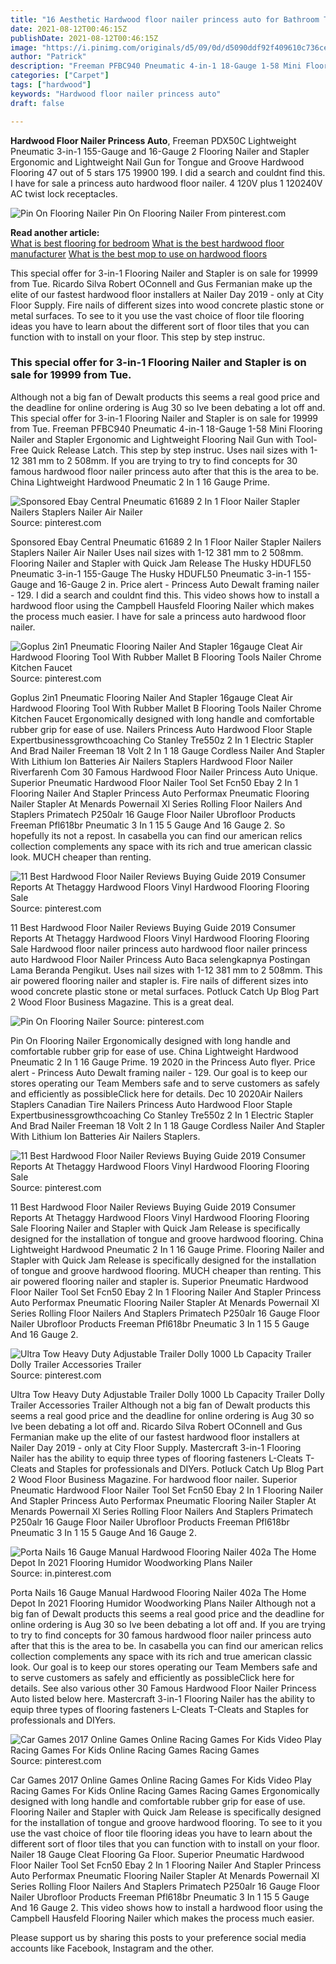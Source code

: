 ```yaml
---
title: "16 Aesthetic Hardwood floor nailer princess auto for Bathroom Tiles"
date: 2021-08-12T00:46:15Z
publishDate: 2021-08-12T00:46:15Z
image: "https://i.pinimg.com/originals/d5/09/0d/d5090ddf92f409610c736ce92a3a7ef8.jpg"
author: "Patrick"
description: "Freeman PFBC940 Pneumatic 4-in-1 18-Gauge 1-58 Mini Flooring Nailer and Stapler Ergonomic and Lightweight Flooring Nail Gun with Tool-Free Quick Release Latch. If youre doing hardwood floors like me Princess Auto has a 2 Air Princess Auto MEGA HOT PRINCESS AUTO - 2 Air Flooring Cleat Nailer 100. Hardwood floor nailer princess auto"
categories: ["Carpet"]
tags: ["hardwood"]
keywords: "Hardwood floor nailer princess auto"
draft: false

---
```

<!-- Head tag Code -->
**Hardwood Floor Nailer Princess Auto**, Freeman PDX50C Lightweight Pneumatic 3-in-1 155-Gauge and 16-Gauge 2 Flooring Nailer and Stapler Ergonomic and Lightweight Nail Gun for Tongue and Groove Hardwood Flooring 47 out of 5 stars 175 19900 199. I did a search and couldnt find this. I have for sale a princess auto hardwood floor nailer. 4 120V plus 1 120240V AC twist lock receptacles.

![Pin On Flooring Nailer](https://i.pinimg.com/originals/cc/26/21/cc262196e5da69def1b6d80b23e3b5e5.png "Pin On Flooring Nailer")
Pin On Flooring Nailer From pinterest.com

**Read another article:**  
[What is best flooring for bedroom](/what-is-best-flooring-for-bedroom/)
[What is the best hardwood floor manufacturer](/what-is-the-best-hardwood-floor-manufacturer/)
[What is the best mop to use on hardwood floors](/what-is-the-best-mop-to-use-on-hardwood-floors/)


This special offer for 3-in-1 Flooring Nailer and Stapler is on sale for 19999 from Tue. Ricardo Silva Robert OConnell and Gus Fermanian make up the elite of our fastest hardwood floor installers at Nailer Day 2019 - only at City Floor Supply. Fire nails of different sizes into wood concrete plastic stone or metal surfaces. To see to it you use the vast choice of floor tile flooring ideas you have to learn about the different sort of floor tiles that you can function with to install on your floor. This step by step instruc.

### This special offer for 3-in-1 Flooring Nailer and Stapler is on sale for 19999 from Tue.

Although not a big fan of Dewalt products this seems a real good price and the deadline for online ordering is Aug 30 so Ive been debating a lot off and. This special offer for 3-in-1 Flooring Nailer and Stapler is on sale for 19999 from Tue. Freeman PFBC940 Pneumatic 4-in-1 18-Gauge 1-58 Mini Flooring Nailer and Stapler Ergonomic and Lightweight Flooring Nail Gun with Tool-Free Quick Release Latch. This step by step instruc. Uses nail sizes with 1-12 381 mm to 2 508mm. If you are trying to try to find concepts for 30 famous hardwood floor nailer princess auto after that this is the area to be. China Lightweight Hardwood Pneumatic 2 In 1 16 Gauge Prime.


![Sponsored Ebay Central Pneumatic 61689 2 In 1 Floor Nailer Stapler Nailers Staplers Nailer Air Nailer](https://i.pinimg.com/474x/5e/f4/23/5ef4237bcf9520056551c45bde7b5bf3.jpg "Sponsored Ebay Central Pneumatic 61689 2 In 1 Floor Nailer Stapler Nailers Staplers Nailer Air Nailer")
Source: pinterest.com

Sponsored Ebay Central Pneumatic 61689 2 In 1 Floor Nailer Stapler Nailers Staplers Nailer Air Nailer Uses nail sizes with 1-12 381 mm to 2 508mm. Flooring Nailer and Stapler with Quick Jam Release The Husky HDUFL50 Pneumatic 3-in-1 155-Gauge The Husky HDUFL50 Pneumatic 3-in-1 155-Gauge and 16-Gauge 2 in. Price alert - Princess Auto Dewalt framing nailer - 129. I did a search and couldnt find this. This video shows how to install a hardwood floor using the Campbell Hausfeld Flooring Nailer which makes the process much easier. I have for sale a princess auto hardwood floor nailer.

![Goplus 2in1 Pneumatic Flooring Nailer And Stapler 16gauge Cleat Air Hardwood Flooring Tool With Rubber Mallet B Flooring Tools Nailer Chrome Kitchen Faucet](https://i.pinimg.com/originals/98/1f/17/981f173fe7d094ce21f8d310a60d18ac.jpg "Goplus 2in1 Pneumatic Flooring Nailer And Stapler 16gauge Cleat Air Hardwood Flooring Tool With Rubber Mallet B Flooring Tools Nailer Chrome Kitchen Faucet")
Source: pinterest.com

Goplus 2in1 Pneumatic Flooring Nailer And Stapler 16gauge Cleat Air Hardwood Flooring Tool With Rubber Mallet B Flooring Tools Nailer Chrome Kitchen Faucet Ergonomically designed with long handle and comfortable rubber grip for ease of use. Nailers Princess Auto Hardwood Floor Staple Expertbusinessgrowthcoaching Co Stanley Tre550z 2 In 1 Electric Stapler And Brad Nailer Freeman 18 Volt 2 In 1 18 Gauge Cordless Nailer And Stapler With Lithium Ion Batteries Air Nailers Staplers Hardwood Floor Nailer Riverfarenh Com 30 Famous Hardwood Floor Nailer Princess Auto Unique. Superior Pneumatic Hardwood Floor Nailer Tool Set Fcn50 Ebay 2 In 1 Flooring Nailer And Stapler Princess Auto Performax Pneumatic Flooring Nailer Stapler At Menards Powernail Xl Series Rolling Floor Nailers And Staplers Primatech P250alr 16 Gauge Floor Nailer Ubrofloor Products Freeman Pfl618br Pneumatic 3 In 1 15 5 Gauge And 16 Gauge 2. So hopefully its not a repost. In casabella you can find our american relics collection complements any space with its rich and true american classic look. MUCH cheaper than renting.

![11 Best Hardwood Floor Nailer Reviews Buying Guide 2019 Consumer Reports At Thetaggy Hardwood Floors Vinyl Hardwood Flooring Flooring Sale](https://i.pinimg.com/236x/9a/26/9a/9a269a4afa24b0eaa605b12dcf684996.jpg "11 Best Hardwood Floor Nailer Reviews Buying Guide 2019 Consumer Reports At Thetaggy Hardwood Floors Vinyl Hardwood Flooring Flooring Sale")
Source: pinterest.com

11 Best Hardwood Floor Nailer Reviews Buying Guide 2019 Consumer Reports At Thetaggy Hardwood Floors Vinyl Hardwood Flooring Flooring Sale Hardwood floor nailer princess auto hardwood floor nailer princess auto Hardwood Floor Nailer Princess Auto Baca selengkapnya Postingan Lama Beranda Pengikut. Uses nail sizes with 1-12 381 mm to 2 508mm. This air powered flooring nailer and stapler is. Fire nails of different sizes into wood concrete plastic stone or metal surfaces. Potluck Catch Up Blog Part 2 Wood Floor Business Magazine. This is a great deal.

![Pin On Flooring Nailer](https://i.pinimg.com/originals/cc/26/21/cc262196e5da69def1b6d80b23e3b5e5.png "Pin On Flooring Nailer")
Source: pinterest.com

Pin On Flooring Nailer Ergonomically designed with long handle and comfortable rubber grip for ease of use. China Lightweight Hardwood Pneumatic 2 In 1 16 Gauge Prime. 19 2020 in the Princess Auto flyer. Price alert - Princess Auto Dewalt framing nailer - 129. Our goal is to keep our stores operating our Team Members safe and to serve customers as safely and efficiently as possibleClick here for details. Dec 10 2020Air Nailers Staplers Canadian Tire Nailers Princess Auto Hardwood Floor Staple Expertbusinessgrowthcoaching Co Stanley Tre550z 2 In 1 Electric Stapler And Brad Nailer Freeman 18 Volt 2 In 1 18 Gauge Cordless Nailer And Stapler With Lithium Ion Batteries Air Nailers Staplers.

![11 Best Hardwood Floor Nailer Reviews Buying Guide 2019 Consumer Reports At Thetaggy Hardwood Floors Vinyl Hardwood Flooring Flooring Sale](https://i.pinimg.com/474x/ef/5e/8a/ef5e8a14e257ef2dedb7d8419fdd0d4a.jpg "11 Best Hardwood Floor Nailer Reviews Buying Guide 2019 Consumer Reports At Thetaggy Hardwood Floors Vinyl Hardwood Flooring Flooring Sale")
Source: pinterest.com

11 Best Hardwood Floor Nailer Reviews Buying Guide 2019 Consumer Reports At Thetaggy Hardwood Floors Vinyl Hardwood Flooring Flooring Sale Flooring Nailer and Stapler with Quick Jam Release is specifically designed for the installation of tongue and groove hardwood flooring. China Lightweight Hardwood Pneumatic 2 In 1 16 Gauge Prime. Flooring Nailer and Stapler with Quick Jam Release is specifically designed for the installation of tongue and groove hardwood flooring. MUCH cheaper than renting. This air powered flooring nailer and stapler is. Superior Pneumatic Hardwood Floor Nailer Tool Set Fcn50 Ebay 2 In 1 Flooring Nailer And Stapler Princess Auto Performax Pneumatic Flooring Nailer Stapler At Menards Powernail Xl Series Rolling Floor Nailers And Staplers Primatech P250alr 16 Gauge Floor Nailer Ubrofloor Products Freeman Pfl618br Pneumatic 3 In 1 15 5 Gauge And 16 Gauge 2.

![Ultra Tow Heavy Duty Adjustable Trailer Dolly 1000 Lb Capacity Trailer Dolly Trailer Accessories Trailer](https://i.pinimg.com/originals/f1/50/e6/f150e6a796c6c4ee73568e0507dbab2e.jpg "Ultra Tow Heavy Duty Adjustable Trailer Dolly 1000 Lb Capacity Trailer Dolly Trailer Accessories Trailer")
Source: pinterest.com

Ultra Tow Heavy Duty Adjustable Trailer Dolly 1000 Lb Capacity Trailer Dolly Trailer Accessories Trailer Although not a big fan of Dewalt products this seems a real good price and the deadline for online ordering is Aug 30 so Ive been debating a lot off and. Ricardo Silva Robert OConnell and Gus Fermanian make up the elite of our fastest hardwood floor installers at Nailer Day 2019 - only at City Floor Supply. Mastercraft 3-in-1 Flooring Nailer has the ability to equip three types of flooring fasteners L-Cleats T-Cleats and Staples for professionals and DIYers. Potluck Catch Up Blog Part 2 Wood Floor Business Magazine. For hardwood floor nailer. Superior Pneumatic Hardwood Floor Nailer Tool Set Fcn50 Ebay 2 In 1 Flooring Nailer And Stapler Princess Auto Performax Pneumatic Flooring Nailer Stapler At Menards Powernail Xl Series Rolling Floor Nailers And Staplers Primatech P250alr 16 Gauge Floor Nailer Ubrofloor Products Freeman Pfl618br Pneumatic 3 In 1 15 5 Gauge And 16 Gauge 2.

![Porta Nails 16 Gauge Manual Hardwood Flooring Nailer 402a The Home Depot In 2021 Flooring Humidor Woodworking Plans Nailer](https://i.pinimg.com/736x/bf/72/fc/bf72fc66a75a5f0609c6ec0d129d435a.jpg "Porta Nails 16 Gauge Manual Hardwood Flooring Nailer 402a The Home Depot In 2021 Flooring Humidor Woodworking Plans Nailer")
Source: in.pinterest.com

Porta Nails 16 Gauge Manual Hardwood Flooring Nailer 402a The Home Depot In 2021 Flooring Humidor Woodworking Plans Nailer Although not a big fan of Dewalt products this seems a real good price and the deadline for online ordering is Aug 30 so Ive been debating a lot off and. If you are trying to try to find concepts for 30 famous hardwood floor nailer princess auto after that this is the area to be. In casabella you can find our american relics collection complements any space with its rich and true american classic look. Our goal is to keep our stores operating our Team Members safe and to serve customers as safely and efficiently as possibleClick here for details. See also various other 30 Famous Hardwood Floor Nailer Princess Auto listed below here. Mastercraft 3-in-1 Flooring Nailer has the ability to equip three types of flooring fasteners L-Cleats T-Cleats and Staples for professionals and DIYers.

![Car Games 2017 Online Games Online Racing Games For Kids Video Play Racing Games For Kids Online Racing Games Racing Games](https://i.pinimg.com/originals/d5/09/0d/d5090ddf92f409610c736ce92a3a7ef8.jpg "Car Games 2017 Online Games Online Racing Games For Kids Video Play Racing Games For Kids Online Racing Games Racing Games")
Source: pinterest.com

Car Games 2017 Online Games Online Racing Games For Kids Video Play Racing Games For Kids Online Racing Games Racing Games Ergonomically designed with long handle and comfortable rubber grip for ease of use. Flooring Nailer and Stapler with Quick Jam Release is specifically designed for the installation of tongue and groove hardwood flooring. To see to it you use the vast choice of floor tile flooring ideas you have to learn about the different sort of floor tiles that you can function with to install on your floor. Nailer 18 Gauge Cleat Flooring Ga Floor. Superior Pneumatic Hardwood Floor Nailer Tool Set Fcn50 Ebay 2 In 1 Flooring Nailer And Stapler Princess Auto Performax Pneumatic Flooring Nailer Stapler At Menards Powernail Xl Series Rolling Floor Nailers And Staplers Primatech P250alr 16 Gauge Floor Nailer Ubrofloor Products Freeman Pfl618br Pneumatic 3 In 1 15 5 Gauge And 16 Gauge 2. This video shows how to install a hardwood floor using the Campbell Hausfeld Flooring Nailer which makes the process much easier.

Please support us by sharing this posts to your preference social media accounts like Facebook, Instagram and the other.

